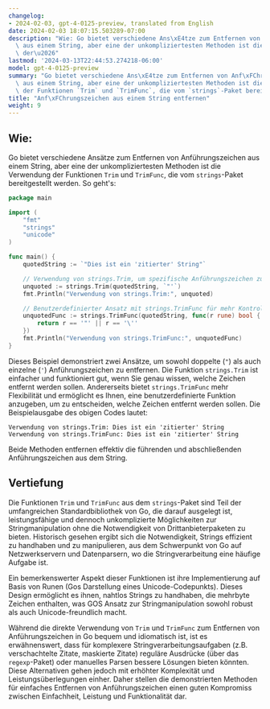 ```yaml
---
changelog:
- 2024-02-03, gpt-4-0125-preview, translated from English
date: 2024-02-03 18:07:15.503289-07:00
description: "Wie: Go bietet verschiedene Ans\xE4tze zum Entfernen von Anf\xFChrungszeichen\
  \ aus einem String, aber eine der unkompliziertesten Methoden ist die Verwendung\
  \ der\u2026"
lastmod: '2024-03-13T22:44:53.274218-06:00'
model: gpt-4-0125-preview
summary: "Go bietet verschiedene Ans\xE4tze zum Entfernen von Anf\xFChrungszeichen\
  \ aus einem String, aber eine der unkompliziertesten Methoden ist die Verwendung\
  \ der Funktionen `Trim` und `TrimFunc`, die vom `strings`-Paket bereitgestellt werden."
title: "Anf\xFChrungszeichen aus einem String entfernen"
weight: 9
---
```


## Wie:
Go bietet verschiedene Ansätze zum Entfernen von Anführungszeichen aus einem String, aber eine der unkompliziertesten Methoden ist die Verwendung der Funktionen `Trim` und `TrimFunc`, die vom `strings`-Paket bereitgestellt werden. So geht's:

```go
package main

import (
	"fmt"
	"strings"
	"unicode"
)

func main() {
	quotedString := `"Dies ist ein 'zitierter' String"`

	// Verwendung von strings.Trim, um spezifische Anführungszeichen zu entfernen
	unquoted := strings.Trim(quotedString, `"'`)
	fmt.Println("Verwendung von strings.Trim:", unquoted)

	// Benutzerdefinierter Ansatz mit strings.TrimFunc für mehr Kontrolle
	unquotedFunc := strings.TrimFunc(quotedString, func(r rune) bool {
		return r == '"' || r == '\''
	})
	fmt.Println("Verwendung von strings.TrimFunc:", unquotedFunc)
}
```

Dieses Beispiel demonstriert zwei Ansätze, um sowohl doppelte (`"`) als auch einzelne (`'`) Anführungszeichen zu entfernen. Die Funktion `strings.Trim` ist einfacher und funktioniert gut, wenn Sie genau wissen, welche Zeichen entfernt werden sollen. Andererseits bietet `strings.TrimFunc` mehr Flexibilität und ermöglicht es Ihnen, eine benutzerdefinierte Funktion anzugeben, um zu entscheiden, welche Zeichen entfernt werden sollen. Die Beispielausgabe des obigen Codes lautet:

```
Verwendung von strings.Trim: Dies ist ein 'zitierter' String
Verwendung von strings.TrimFunc: Dies ist ein 'zitierter' String
```

Beide Methoden entfernen effektiv die führenden und abschließenden Anführungszeichen aus dem String.

## Vertiefung
Die Funktionen `Trim` und `TrimFunc` aus dem `strings`-Paket sind Teil der umfangreichen Standardbibliothek von Go, die darauf ausgelegt ist, leistungsfähige und dennoch unkomplizierte Möglichkeiten zur Stringmanipulation ohne die Notwendigkeit von Drittanbieterpaketen zu bieten. Historisch gesehen ergibt sich die Notwendigkeit, Strings effizient zu handhaben und zu manipulieren, aus dem Schwerpunkt von Go auf Netzwerkservern und Datenparsern, wo die Stringverarbeitung eine häufige Aufgabe ist.

Ein bemerkenswerter Aspekt dieser Funktionen ist ihre Implementierung auf Basis von Runen (Gos Darstellung eines Unicode-Codepunkts). Dieses Design ermöglicht es ihnen, nahtlos Strings zu handhaben, die mehrbyte Zeichen enthalten, was GOS Ansatz zur Stringmanipulation sowohl robust als auch Unicode-freundlich macht.

Während die direkte Verwendung von `Trim` und `TrimFunc` zum Entfernen von Anführungszeichen in Go bequem und idiomatisch ist, ist es erwähnenswert, dass für komplexere Stringverarbeitungsaufgaben (z.B. verschachtelte Zitate, maskierte Zitate) reguläre Ausdrücke (über das `regexp`-Paket) oder manuelles Parsen bessere Lösungen bieten könnten. Diese Alternativen gehen jedoch mit erhöhter Komplexität und Leistungsüberlegungen einher. Daher stellen die demonstrierten Methoden für einfaches Entfernen von Anführungszeichen einen guten Kompromiss zwischen Einfachheit, Leistung und Funktionalität dar.
